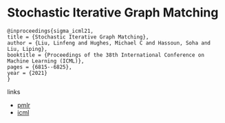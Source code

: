 # Stochastic Iterative Graph Matching

```
@inproceedings{sigma_icml21,
title = {Stochastic Iterative Graph Matching},
author = {Liu, Linfeng and Hughes, Michael C and Hassoun, Soha and Liu, Liping},
booktitle = {Proceedings of the 38th International Conference on Machine Learning (ICML)},
pages = {6815--6825},
year = {2021}
}
```

links
- [pmlr](http://proceedings.mlr.press/v139/liu21i.html)
- [icml](https://icml.cc/Conferences/2021/ScheduleMultitrack?event=9914)
